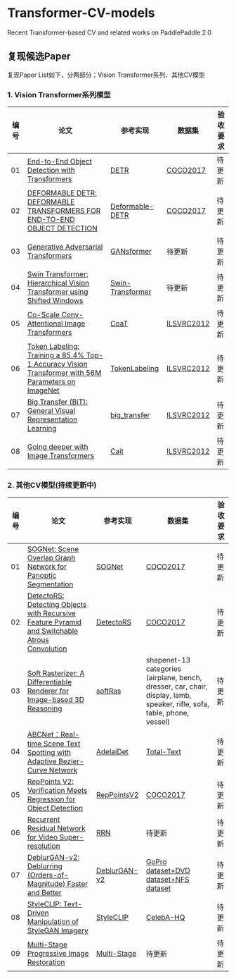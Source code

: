 # Transformer-CV-models
Recent Transformer-based CV and related works on PaddlePaddle 2.0

## 复现候选Paper

复现Paper List如下，分两部分：Vision Transformer系列、其他CV模型

### 1. Vision Transformer系列模型

| 编号 | 论文 | 参考实现 | 数据集 | 验收要求 |
| ---| --- | --- | --- | --- |
| 01 | [End-to-End Object Detection with Transformers](https://arxiv.org/abs/2005.12872) | [DETR](https://github.com/facebookresearch/detr) | [COCO2017](https://cocodataset.org/#download) | 待更新 |
| 02 | [DEFORMABLE DETR: DEFORMABLE TRANSFORMERS FOR END-TO-END OBJECT DETECTION](https://arxiv.org/abs/2010.04159) | [Deformable-DETR](https://github.com/fundamentalvision/Deformable-DETR) | [COCO2017](https://cocodataset.org/#download) | 待更新 |
| 03 | [Generative Adversarial Transformers](https://arxiv.org/pdf/2103.01209.pdf) | [GANsformer](https://github.com/dorarad/gansformer) | 待更新 | 待更新 |
| 04 | [Swin Transformer: Hierarchical Vision Transformer using Shifted Windows](https://arxiv.org/abs/2103.14030) | [Swin-Transformer](https://github.com/microsoft/Swin-Transformer) | 待更新 | 待更新 |
| 05 | [Co-Scale Conv-Attentional Image Transformers](https://arxiv.org/abs/2104.06399) | [CoaT](https://github.com/mlpc-ucsd/CoaT) | [ILSVRC2012](http://image-net.org/challenges/LSVRC/2012/2012-downloads)  | 待更新 |
| 06 | [Token Labeling: Training a 85.4% Top-1 Accuracy Vision Transformer with 56M Parameters on ImageNet](https://arxiv.org/abs/2104.10858) | [TokenLabeling](https://github.com/zihangJiang/TokenLabeling) | [ILSVRC2012](http://image-net.org/challenges/LSVRC/2012/2012-downloads)  | 待更新 |
| 07 | [Big Transfer (BiT): General Visual Representation Learning](https://arxiv.org/abs/1912.11370) | [big_transfer](https://github.com/google-research/big_transfer) | [ILSVRC2012](http://image-net.org/challenges/LSVRC/2012/2012-downloads) | 待更新 |
| 08 | [Going deeper with Image Transformers](https://arxiv.org/abs/2103.17239) | [Cait](https://github.com/facebookresearch/deit) | [ILSVRC2012](http://image-net.org/challenges/LSVRC/2012/2012-downloads) | 待更新 |

### 2. 其他CV模型(持续更新中)

| 编号 | 论文 | 参考实现 | 数据集 | 验收要求 |
| ---| --- | --- | --- | --- |
| 01 | [SOGNet: Scene Overlap Graph Network for Panoptic Segmentation](https://arxiv.org/pdf/1911.07527.pdf) | [SOGNet](https://github.com/LaoYang1994/SOGNet) | [COCO2017](https://cocodataset.org/#download) | 待更新 |
| 02 | [DetectoRS: Detecting Objects with Recursive Feature Pyramid and Switchable Atrous Convolution](https://arxiv.org/pdf/2006.02334.pdf) | [DetectoRS](https://github.com/open-mmlab/mmdetection/tree/master/configs/detectors) | [COCO2017](https://cocodataset.org/#download) | 待更新 |
| 03 | [Soft Rasterizer: A Differentiable Renderer for Image-based 3D Reasoning](https://arxiv.org/abs/1904.01786) | [softRas](https://github.com/ShichenLiu/softRas) | shapenet-13 categories (airplane, bench, dresser, car, chair, display, lamb, speaker, rifle, sofa, table, phone, vessel) | 待更新 |
| 04 | [ABCNet：Real-time Scene Text Spotting with Adaptive Bezier-Curve Network](https://arxiv.org/abs/2002.10200) | [AdelaiDet](https://github.com/aim-uofa/AdelaiDet) | [Total-Text](https://github.com/cs-chan/Total-Text-Dataset/tree/master/Dataset) | 待更新 |
| 05 | [RepPoints V2: Verification Meets Regression for Object Detection](https://arxiv.org/abs/2007.08508) | [RepPointsV2](https://github.com/Scalsol/RepPointsV2) | [COCO2017](https://cocodataset.org/#download) | 待更新 |
| 06 | [Recurrent Residual Network for Video Super-resolution](https://arxiv.org/pdf/2008.05765.pdf) | [RRN](https://github.com/junpan19/RRN) |  待更新 | 待更新| 
| 07 | [DeblurGAN-v2: Deblurring (Orders-of-Magnitude) Faster and Better](https://arxiv.org/pdf/1908.03826.pdf) | [DeblurGAN-v2](https://github.com/VITA-Group/DeblurGANv2) |  [GoPro dataset+DVD dataset+NFS dataset](https://)  | 待更新 | 
| 08 | [StyleCLIP: Text-Driven Manipulation of StyleGAN Imagery](https://arxiv.org/pdf/2103.17249.pdf) | [StyleCLIP](https://github.com/orpatashnik/StyleCLIP) |  [CelebA-HQ](https://)  | 待更新 | 
| 09 | [Multi-Stage Progressive Image Restoration](https://arxiv.org/pdf/2102.02808.pdf) | [Multi-Stage]() | 待更新 | 待更新 | 